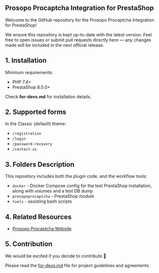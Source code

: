 ## Prosopo Procaptcha Integration for PrestaShop

Welcome to the GitHub repository for
the Prosopo Procaptcha Integration for PrestaShop!

We ensure this repository is kept up-to-date with the latest version. Feel free to open issues or submit pull requests
directly here — any changes made will be included in the next official release.

## 1. Installation

Minimum requirements:
* PHP 7.4+
* PrestaShop 8.0.0+

Check **for-devs.md** for installation details.

## 2. Supported forms

In the Classic (default) theme:

* `/registration`
* `/login`
* `/password-recovery`
* `/contact-us`

## 3. Folders Description

This repository includes both the plugin code, and the workflow tools:

- `docker` - Docker Compose config for the test PrestaShop installation, along with volumes and a test DB dump
- `prosopoprocaptcha` - PrestaShop module
- `tools` - assisting bash scripts

## 4. Related Resources

* [Prosopo Procaptcha Website](https://prosopo.io/)

## 5. Contribution

We would be excited if you decide to contribute 🤝

Please read the [for-devs.md](https://github.com/prosopo/procaptcha-wordpress-plugin/blob/main/for-devs.md) file for
project guidelines and agreements.